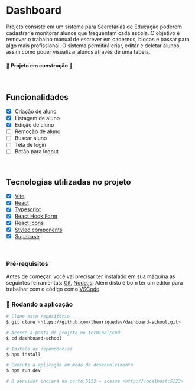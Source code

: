 <h1>Dashboard</h1>

<p>
  Projeto consiste em um sistema para Secretarias de Educação poderem cadastrar e monitorar alunos que frequentam cada escola. O objetivo é remover o trabalho manual de escrever em cadernos, blocos e passar para algo mais profissional.
  O sistema permitirá criar, editar e deletar alunos, assim como poder visualizar alunos através de uma tabela.
</p>

<h4> 
  🚧 Projeto em construção 🚧
</h4>

<br>

## Funcionalidades

- [x] Criação de aluno
- [x] Listagem de aluno
- [x] Edição de aluno
- [ ] Remoção de aluno
- [ ] Buscar aluno
- [ ] Tela de login
- [ ] Botão para logout

<br>

## Tecnologias utilizadas no projeto

- [x] [Vite](https://vitejs.dev/)
- [x] [React](https://pt-br.reactjs.org/)
- [x] [Typescript](https://pt-br.reactjs.org/)
- [x] [React Hook Form](https://react-hook-form.com/)
- [x] [React Icons](https://react-icons.github.io/react-icons/)
- [x] [Styled components](https://styled-components.com/)
- [x] [Supabase](https://supabase.com/)

<br>

### Pré-requisitos

Antes de começar, você vai precisar ter instalado em sua máquina as seguintes ferramentas:
[Git](https://git-scm.com), [Node.js](https://nodejs.org/en/).
Além disto é bom ter um editor para trabalhar com o código como [VSCode](https://code.visualstudio.com/)

### 🎲 Rodando a aplicação

```bash
# Clone este repositório
$ git clone <https://github.com/lhenriquedev/dashboard-school.git>

# Acesse a pasta do projeto no terminal/cmd
$ cd dashboard-school

# Instale as dependências
$ npm install

# Execute a aplicação em modo de desenvolvimento
$ npm run dev

# O servidor inciará na porta:5123 - acesse <http://localhost:5123>
```
